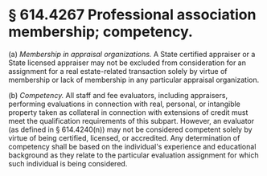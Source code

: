 # § 614.4267   Professional association membership; competency.

(a) *Membership in appraisal organizations.* A State certified appraiser or a State licensed appraiser may not be excluded from consideration for an assignment for a real estate-related transaction solely by virtue of membership or lack of membership in any particular appraisal organization. 


(b) *Competency.* All staff and fee evaluators, including appraisers, performing evaluations in connection with real, personal, or intangible property taken as collateral in connection with extensions of credit must meet the qualification requirements of this subpart. However, an evaluator (as defined in § 614.4240(n)) may not be considered competent solely by virtue of being certified, licensed, or accredited. Any determination of competency shall be based on the individual's experience and educational background as they relate to the particular evaluation assignment for which such individual is being considered. 




